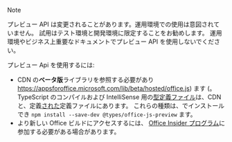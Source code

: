 > [!NOTE]
> プレビュー API は変更されることがあります。運用環境での使用は意図されていません。 試用はテスト環境と開発環境に限定することをお勧めします。 運用環境やビジネス上重要なドキュメントでプレビュー API を使用しないでください。
>
> プレビュー Api を使用するには:
>
> - CDN の**ベータ版**ライブラリを参照する必要があり https://appsforoffice.microsoft.com/lib/beta/hosted/office.js) ます (。 TypeScript のコンパイルおよび IntelliSense 用の[型定義ファイル](https://appsforoffice.microsoft.com/lib/beta/hosted/office.d.ts)は、CDN と、定義[された](https://raw.githubusercontent.com/DefinitelyTyped/DefinitelyTyped/master/types/office-js-preview/index.d.ts)定義ファイルにあります。 これらの種類は、でインストールでき `npm install --save-dev @types/office-js-preview` ます。
> - より新しい Office ビルドにアクセスするには、 [Office Insider プログラム](https://insider.office.com)に参加する必要がある場合があります。